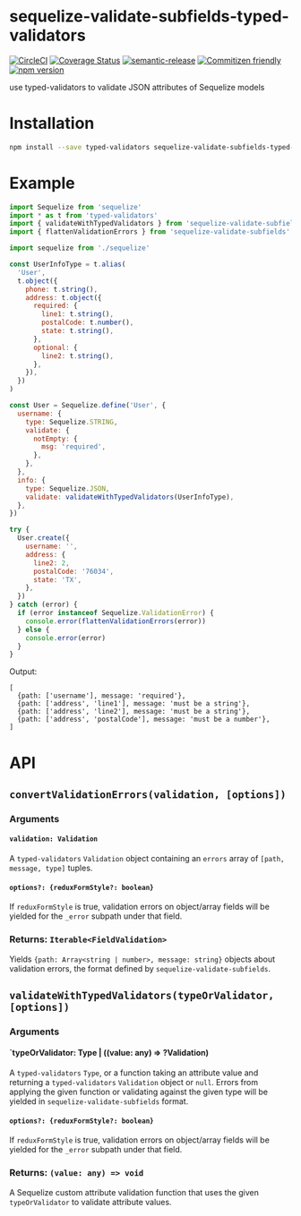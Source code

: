 # sequelize-validate-subfields-typed-validators

[![CircleCI](https://circleci.com/gh/jcoreio/sequelize-validate-subfields-typed-validators.svg?style=svg)](https://circleci.com/gh/jcoreio/sequelize-validate-subfields-typed-validators)
[![Coverage Status](https://codecov.io/gh/jcoreio/sequelize-validate-subfields-typed-validators/branch/master/graph/badge.svg)](https://codecov.io/gh/jcoreio/sequelize-validate-subfields-typed-validators)
[![semantic-release](https://img.shields.io/badge/%20%20%F0%9F%93%A6%F0%9F%9A%80-semantic--release-e10079.svg)](https://github.com/semantic-release/semantic-release)
[![Commitizen friendly](https://img.shields.io/badge/commitizen-friendly-brightgreen.svg)](http://commitizen.github.io/cz-cli/)
[![npm version](https://badge.fury.io/js/sequelize-validate-subfields-typed-validators.svg)](https://badge.fury.io/js/sequelize-validate-subfields-typed-validators)

use typed-validators to validate JSON attributes of Sequelize models

# Installation

```sh
npm install --save typed-validators sequelize-validate-subfields-typed-validators
```

# Example

```js
import Sequelize from 'sequelize'
import * as t from 'typed-validators'
import { validateWithTypedValidators } from 'sequelize-validate-subfields-typed-validators'
import { flattenValidationErrors } from 'sequelize-validate-subfields'

import sequelize from './sequelize'

const UserInfoType = t.alias(
  'User',
  t.object({
    phone: t.string(),
    address: t.object({
      required: {
        line1: t.string(),
        postalCode: t.number(),
        state: t.string(),
      },
      optional: {
        line2: t.string(),
      },
    }),
  })
)

const User = Sequelize.define('User', {
  username: {
    type: Sequelize.STRING,
    validate: {
      notEmpty: {
        msg: 'required',
      },
    },
  },
  info: {
    type: Sequelize.JSON,
    validate: validateWithTypedValidators(UserInfoType),
  },
})

try {
  User.create({
    username: '',
    address: {
      line2: 2,
      postalCode: '76034',
      state: 'TX',
    },
  })
} catch (error) {
  if (error instanceof Sequelize.ValidationError) {
    console.error(flattenValidationErrors(error))
  } else {
    console.error(error)
  }
}
```

Output:

```
[
  {path: ['username'], message: 'required'},
  {path: ['address', 'line1'], message: 'must be a string'},
  {path: ['address', 'line2'], message: 'must be a string'},
  {path: ['address', 'postalCode'], message: 'must be a number'},
]
```

# API

## `convertValidationErrors(validation, [options])`

### Arguments

#### `validation: Validation`

A `typed-validators` `Validation` object containing an `errors` array of `[path, message, type]` tuples.

#### `options?: {reduxFormStyle?: boolean}`

If `reduxFormStyle` is true, validation errors on object/array fields will be yielded for the `_error` subpath
under that field.

### Returns: `Iterable<FieldValidation>`

Yields `{path: Array<string | number>, message: string}` objects about validation errors, the format defined by
`sequelize-validate-subfields`.

## `validateWithTypedValidators(typeOrValidator, [options])`

### Arguments

#### `typeOrValidator: Type<any> | ((value: any) => ?Validation)

A `typed-validators` `Type`, or a function taking an attribute value and returning a `typed-validators` `Validation`
object or `null`. Errors from applying the given function or validating against the given type will be yielded in
`sequelize-validate-subfields` format.

#### `options?: {reduxFormStyle?: boolean}`

If `reduxFormStyle` is true, validation errors on object/array fields will be yielded for the `_error` subpath
under that field.

### Returns: `(value: any) => void`

A Sequelize custom attribute validation function that uses the given `typeOrValidator` to validate attribute values.
